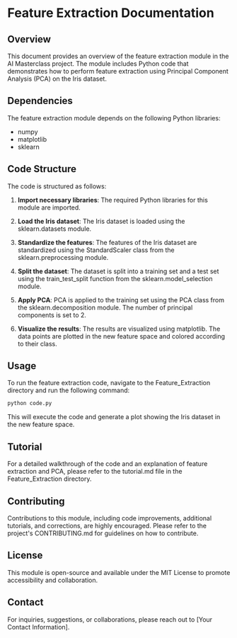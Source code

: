 # Feature Extraction Documentation

## Overview
This document provides an overview of the feature extraction module in the AI Masterclass project. The module includes Python code that demonstrates how to perform feature extraction using Principal Component Analysis (PCA) on the Iris dataset.

## Dependencies
The feature extraction module depends on the following Python libraries:
- numpy
- matplotlib
- sklearn

## Code Structure
The code is structured as follows:

1. **Import necessary libraries**: The required Python libraries for this module are imported.

2. **Load the Iris dataset**: The Iris dataset is loaded using the sklearn.datasets module.

3. **Standardize the features**: The features of the Iris dataset are standardized using the StandardScaler class from the sklearn.preprocessing module.

4. **Split the dataset**: The dataset is split into a training set and a test set using the train_test_split function from the sklearn.model_selection module.

5. **Apply PCA**: PCA is applied to the training set using the PCA class from the sklearn.decomposition module. The number of principal components is set to 2.

6. **Visualize the results**: The results are visualized using matplotlib. The data points are plotted in the new feature space and colored according to their class.

## Usage
To run the feature extraction code, navigate to the Feature_Extraction directory and run the following command:

```bash
python code.py
```

This will execute the code and generate a plot showing the Iris dataset in the new feature space.

## Tutorial
For a detailed walkthrough of the code and an explanation of feature extraction and PCA, please refer to the tutorial.md file in the Feature_Extraction directory.

## Contributing
Contributions to this module, including code improvements, additional tutorials, and corrections, are highly encouraged. Please refer to the project's CONTRIBUTING.md for guidelines on how to contribute.

## License
This module is open-source and available under the MIT License to promote accessibility and collaboration.

## Contact
For inquiries, suggestions, or collaborations, please reach out to [Your Contact Information].
